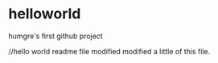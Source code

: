 # helloworld
humgre's first github project

//hello world readme file modified
modified a little of this file.
